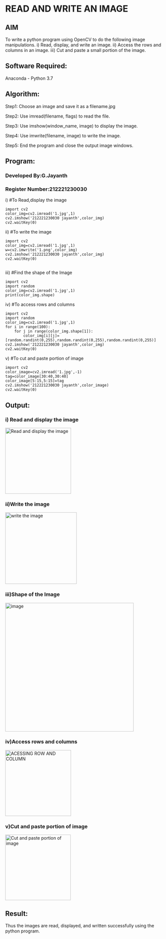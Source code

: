 # READ AND WRITE AN IMAGE
## AIM
To write a python program using OpenCV to do the following image manipulations.
i) Read, display, and write an image.
ii) Access the rows and columns in an image.
iii) Cut and paste a small portion of the image.

## Software Required:
Anaconda - Python 3.7
## Algorithm:

Step1:
Choose an image and save it as a filename.jpg

Step2:
Use imread(filename, flags) to read the file.

Step3:
Use imshow(window_name, image) to display the image.

Step4:
Use imwrite(filename, image) to write the image.

Step5:
End the program and close the output image windows.


## Program:
### Developed By:G.Jayanth
### Register Number:212221230030 
i) #To Read,display the image
```
import cv2
color_img=cv2.imread('1.jpg',1)
cv2.imshow('212221230030 jayanth',color_img)
cv2.waitKey(0)

```
ii) #To write the image
```
import cv2
color_img=cv2.imread('1.jpg',1)
w=cv2.imwrite('1.png',color_img)
cv2.imshow('212221230030 jayanth',color_img)
cv2.waitKey(0) 


```
iii) #Find the shape of the Image
```
import cv2
import random
color_img=cv2.imread('1.jpg',1)
print(color_img.shape)
```
iv) #To access rows and columns

```
import cv2
import random
color_img=cv2.imread('1.jpg',1)
for i in range(100):
    for j in range(color_img.shape[1]):
        color_img[i][j]=[random.randint(0,255),random.randint(0,255),random.randint(0,255)]
cv2.imshow('212221230030 jayanth',color_img)
cv2.waitKey(0)
```
v) #To cut and paste portion of image
```
import cv2
color_image=cv2.imread('1.jpg',-1)
tag=color_image[30:40,30:40]
color_image[5:15,5:15]=tag
cv2.imshow('212221230030 jayanth',color_image)
cv2.waitKey(0)
```

## Output:

### i) Read and display the image

<img width="209" alt="Read and display the image" src="https://github.com/JayanthYadav123/READ-AND-WRITE-IMAGE/assets/94836154/1aba7a91-8171-4422-8b50-46c6a16412f6">


### ii)Write the image

<img width="227" alt="write the image" src="https://github.com/JayanthYadav123/READ-AND-WRITE-IMAGE/assets/94836154/8b7aa8d0-3e90-4a42-b845-ddad22c7fe37">


### iii)Shape of the Image

<img width="408" alt="image" src="https://github.com/JayanthYadav123/READ-AND-WRITE-IMAGE/assets/94836154/db027aae-9652-4cf3-b964-069f428ca594">


### iv)Access rows and columns
<img width="209" alt="ACESSING ROW AND COLUMN" src="https://github.com/JayanthYadav123/READ-AND-WRITE-IMAGE/assets/94836154/97657437-8858-4926-9099-8014961e1e29">


### v)Cut and paste portion of image
<img width="208" alt="Cut and paste portion of image" src="https://github.com/JayanthYadav123/READ-AND-WRITE-IMAGE/assets/94836154/c33c797e-7986-41c1-9d2b-4511cd59df61">

## Result:
Thus the images are read, displayed, and written successfully using the python program.
